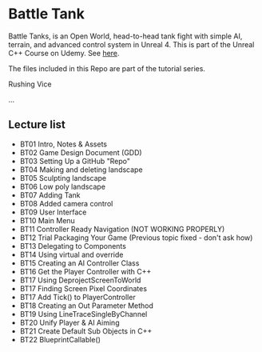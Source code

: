 # Battle Tank
Battle Tanks, is an Open World, head-to-head tank fight with simple AI, terrain, and advanced control system in Unreal 4. This is part of the Unreal C++ Course on Udemy. See [here](https://www.udemy.com/unrealcourse/learn/v4/overview).

The files included in this Repo are part of the tutorial series.

Rushing Vice

...
## Lecture list
* BT01 Intro, Notes & Assets
* BT02 Game Design Document (GDD)
* BT03 Setting Up a GitHub "Repo"
* BT04 Making and deleting landscape
* BT05 Sculpting landscape
* BT06 Low poly landscape
* BT07 Adding Tank
* BT08 Added camera control
* BT09 User Interface
* BT10 Main Menu
* BT11 Controller Ready Navigation (NOT WORKING PROPERLY)
* BT12 Trial Packaging Your Game (Previous topic fixed - don't ask how)
* BT13 Delegating to Components
* BT14 Using virtual and override
* BT15 Creating an AI Controller Class
* BT16 Get the Player Controller with C++
* BT17 Using DeprojectScreenToWorld
* BT17 Finding Screen Pixel Coordinates
* BT17 Add Tick() to PlayerController
* BT18 Creating an Out Parameter Method
* BT19 Using LineTraceSingleByChannel
* BT20 Unify Player & AI Aiming
* BT21 Create Default Sub Objects in C++
* BT22 BlueprintCallable()